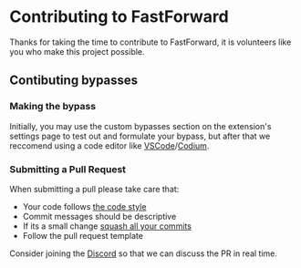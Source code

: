 # Contributing to FastForward
Thanks for taking the time to contribute to FastForward, it is volunteers like you who make this project possible.

## Contibuting bypasses

### Making the bypass
Initially, you may use the custom bypasses section on the extension's settings page to test out and formulate your bypass, but after that we reccomend using a code editor like [VSCode](https://code.visualstudio.com/download)/[Codium](https://vscodium.com/#install).

### Submitting a Pull Request

When submitting a pull please take care that:
- Your code follows [the code style](CODE_STYLE.md#code-style)
- Commit messages should be descriptive
- If its a small change [squash all your commits](Git_CLI.md#squashing-commits)
- Follow the pull request template

Consider joining the [Discord](https://discord.gg/RSAf7b5njt) so that we can discuss the PR in real time.
